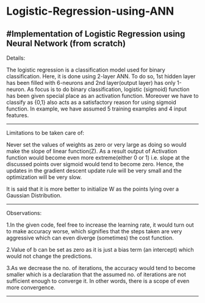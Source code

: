 # Logistic-Regression-using-ANN
#Implementation of Logistic Regression using Neural Network (from scratch)
---------------------------------------------------------------------------------------------------------------------------
Details:

The logistic regression is a classification model used for binary classification. Here, it is done using 2-layer ANN.
To do so, 1st hidden layer has been filled with 6-neurons and 2nd layer(output layer) has only 1-neuron. As focus is to
do binary classification, logistic (sigmoid) function has been given special place as an activation function. Moreover we 
have to classify as {0,1} also acts as a satisfactory reason for using sigmoid function.
In example, we have assumed 5 training examples and 4 input features.

----------------------------------------------------------------------------------------------------------------------------
Limitations to be taken care of:

Never set the values of weights as zero or very large as doing so would make the slope of linear function(Z). As a result 
output of Activation function would become even more extreme(either 0 or 1) i.e. slope at the discussed points over sigmoid
would tend to become zero. Hence, the updates in the gradient descent update rule will be very small and the optimization 
will be very slow.

It is said that it is more better to initialize W as the points lying over a Gaussian Distribution.

------------------------------------------------------------------------------------------------------------------------------
Observations:

1.In the given code, feel free to increase the learning rate, it would turn out to make accuracy worse, which signifies that
the steps taken are very aggressive which can even diverge (sometimes) the cost function.

2.Value of b can be set as zero as it is just a bias term (an intercept) which would not change the predictions.

3.As we decrease the no. of iterations, the accuracy would tend to become smaller which is a declaration that the assumed 
no. of iterations are not sufficient enough to converge it. In other words, there is a scope of even more convergence.

------------------------------------------------------------------------------------------------------------------------------
